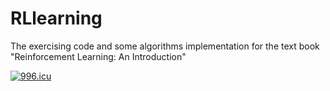 # RLlearning
The exercising code and some algorithms implementation for the text book "Reinforcement Learning: An Introduction"


<a href="https://996.icu"><img src="https://img.shields.io/badge/link-996.icu-red.svg" alt="996.icu" /></a>
